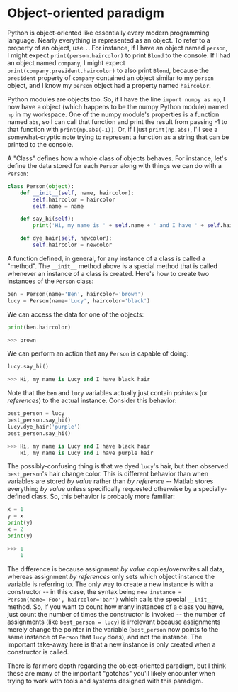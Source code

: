 # Object-oriented paradigm

Python is object-oriented like essentially every modern programming language.  Nearly everything is represented as an object.  To refer to a property of an object, use `.`.  For instance, if I have an object named `person`, I might expect `print(person.haircolor)` to print `Blond` to the console.  If I had an object named `company`, I might expect `print(company.president.haircolor)` to also print `Blond`, because the `president` property of `company` contained an object similar to my `person` object, and I know my `person` object had a property named `haircolor`.

Python modules are objects too.  So, if I have the line `import numpy as np`, I now have a object (which happens to be the numpy Python module) named `np` in my workspace.  One of the numpy module's properties is a function named `abs`, so I can call that function and print the result from passing -1 to that function with `print(np.abs(-1))`.  Or, if I just `print(np.abs)`, I'll see a somewhat-cryptic note trying to represent a function as a string that can be printed to the console.

A "Class" defines how a whole class of objects behaves.  For instance, let's define the data stored for each `Person` along with things we can do with a `Person`:

```python
class Person(object):
    def __init__(self, name, haircolor):
        self.haircolor = haircolor
        self.name = name

    def say_hi(self):
        print('Hi, my name is ' + self.name + ' and I have ' + self.haircolor + ' hair')

    def dye_hair(self, newcolor):
        self.haircolor = newcolor
```

A function defined, in general, for any instance of a class is called a "method".  The `__init__` method above is a special method that is called whenever an instance of a class is created.  Here's how to create two instances of the `Person` class:

```python
ben = Person(name='Ben', haircolor='brown')
lucy = Person(name='Lucy', haircolor='black')
```

We can access the data for one of the objects:

```python
print(ben.haircolor)

>>> brown
```

We can perform an action that any `Person` is capable of doing:

```python
lucy.say_hi()

>>> Hi, my name is Lucy and I have black hair
```

Note that the `ben` and `lucy` variables actually just contain *pointers* (or *references*) to the actual instance.  Consider this behavior:

```python
best_person = lucy
best_person.say_hi()
lucy.dye_hair('purple')
best_person.say_hi()

>>> Hi, my name is Lucy and I have black hair
    Hi, my name is Lucy and I have purple hair
```

The possibly-confusing thing is that we dyed `lucy`'s hair, but then observed `best_person`'s hair change color.  This is different behavior than when variables are stored *by value* rather than *by reference* -- Matlab stores everything *by value* unless specifically requested otherwise by a specially-defined class.  So, this behavior is probably more familiar:

```python
x = 1
y = x
print(y)
x = 2
print(y)

>>> 1
    1
```

The difference is because assignment *by value* copies/overwrites all data, whereas assignment *by references* only sets which object instance the variable is referring to.  The only way to create a new instance is with a constructor -- in this case, the syntax being `new_instance = Person(name='Foo', haircolor='bar')` which calls the special `__init__` method.  So, if you want to count how many instances of a class you have, just count the number of times the constructor is invoked -- the number of assignments (like `best_person = lucy`) is irrelevant because assignments merely change the pointer in the variable (`best_person` now points to the same instance of `Person` that `lucy` does), and not the instance.  The important take-away here is that a new instance is only created when a constructor is called.

There is far more depth regarding the object-oriented paradigm, but I think these are many of the important "gotchas" you'll likely encounter when trying to work with tools and systems designed with this paradigm.
